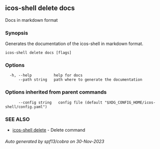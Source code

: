 ## icos-shell delete docs

Docs in markdown format

### Synopsis

Generates the documentation of the icos-shell in markdown format.

```
icos-shell delete docs [flags]
```

### Options

```
  -h, --help          help for docs
      --path string   path where to generate the documentation
```

### Options inherited from parent commands

```
      --config string   config file (default "$XDG_CONFIG_HOME/icos-shell/config.yaml")
```

### SEE ALSO

* [icos-shell delete](icos-shell_delete.md)	 - Delete command

###### Auto generated by spf13/cobra on 30-Nov-2023
